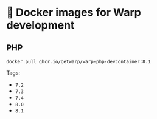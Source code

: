 # 🐳 Docker images for Warp development

## PHP

```
docker pull ghcr.io/getwarp/warp-php-devcontainer:8.1
```

Tags:

- `7.2`
- `7.3`
- `7.4`
- `8.0`
- `8.1`
